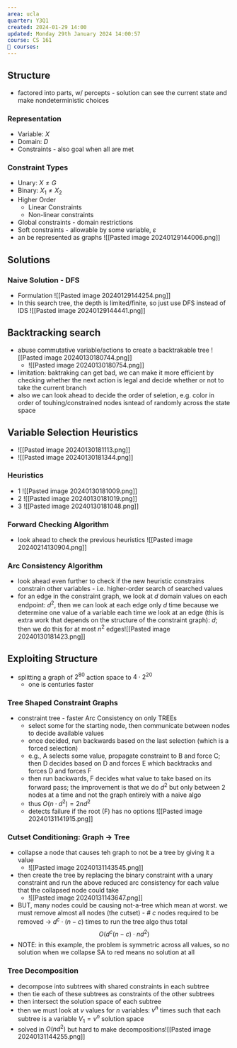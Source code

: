 ```yaml
---
area: ucla
quarter: Y3Q1
created: 2024-01-29 14:00
updated: Monday 29th January 2024 14:00:57
course: CS 161
📕 courses:
---
```

## Structure
- factored into parts, w/ percepts - solution can see the current state and make nondeterministic choices
### Representation
- Variable: $X$
- Domain: $D$
- Constraints - also goal when all are met
### Constraint Types
- Unary: $X\neq G$
- Binary: $X_1\neq X_2$
- Higher Order
	- Linear Constraints
	- Non-linear constraints
- Global constraints - domain restrictions
- Soft constraints - allowable by some variable, $\varepsilon$
- an be represented as graphs ![[Pasted image 20240129144006.png]]
## Solutions
### Naive Solution - DFS
- Formulation ![[Pasted image 20240129144254.png]]
- In this search tree, the depth is limited/finite, so just use DFS instead of IDS ![[Pasted image 20240129144441.png]]
## Backtracking search
- abuse commutative variable/actions to create a backtrakable tree ![[Pasted image 20240130180744.png]]
	- ![[Pasted image 20240130180754.png]]
- limitation: baktraking can get bad, we can make it more efficient by checking whether the next action is legal and decide whether or not to take the current branch
- also we can look ahead to decide the order of seletion, e.g. color in order of touhing/constrained nodes isntead of randomly across the state space
## Variable Selection Heuristics
- ![[Pasted image 20240130181113.png]]
- ![[Pasted image 20240130181344.png]]
### Heuristics
- 1 ![[Pasted image 20240130181009.png]]
- 2 ![[Pasted image 20240130181019.png]]
- 3 ![[Pasted image 20240130181048.png]]
### Forward Checking Algorithm
- look ahead to check the previous heuristics
![[Pasted image 20240214130904.png]]
### Arc Consistency Algorithm
- look ahead even further to check if the new heuristic constrains constrain other variables - i.e. higher-order search of searched values
- for an edge in the constraint graph, we look at $d$ domain values on each endpoint: $d^2$, then we can look at each edge only $d$ time because we determine one value of a variable each time we look at an edge (this is extra work that depends on the structure of the constraint graph): $d$; then we do this for at most $n^2$ edges![[Pasted image 20240130181423.png]]
## Exploiting Structure
- splitting a graph of $2^{80}$ action space to $4\cdot 2^{20}$ 
	- one is centuries faster
### Tree Shaped Constraint Graphs
- constraint tree - faster Arc Consistency on only TREEs
	- select some for the starting node, then communicate between nodes to decide available values
	- once decided, run backwards based on the last selection (which is a forced selection)
	- e.g., A selects some value, propagate constraint to B and force C; then D decides based on D and forces E which backtracks and forces D and forces F
	- then run backwards, F decides what value to take based on its forward pass; the improvement is that we do $d^2$ but only between 2 nodes at a time and not the graph entirely with a naive algo
	- thus $O(n\cdot d^2)=2nd^2$
	- detects failure if the root (F) has no options ![[Pasted image 20240131141915.png]]
### Cutset Conditioning: Graph -> Tree
- collapse a node that causes teh graph to not be a tree by giving it a value
	- ![[Pasted image 20240131143545.png]]
- then create the tree by replacing the binary constraint with a unary constraint and run the above reduced arc consistency for each value that the collapsed node could take
	- ![[Pasted image 20240131143647.png]]
- BUT, many nodes could be causing not-a-tree which mean at worst. we must remove almost all nodes (the cutset) - # $c$ nodes required to be removed -> $d^c\cdot (n-c)$ times to run the tree algo thus total $$O\big(d^c(n-c)\cdot nd^2\big)$$
- NOTE: in this example, the problem is symmetric across all values, so no solution when we collapse SA to red means no solution at all
### Tree Decomposition
- decompose into subtrees with shared constraints in each subtree
- then tie each of these subtrees as constraints of the other subtrees
- then intersect the solution space of each subtree
- then we must look at $v$ values for $n$ variables: $v^n$ times such that each subtree is a variable $V_1=v^n$ solution space
- solved in $O(nd^2)$ but hard to make decompositions![[Pasted image 20240131144255.png]]
